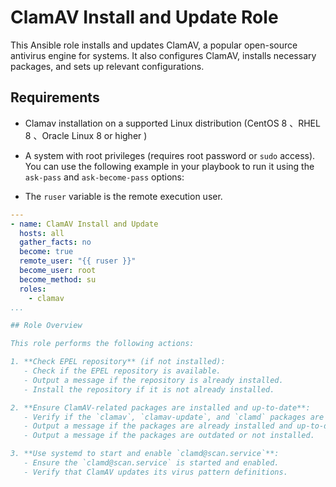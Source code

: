 # ClamAV Install and Update Role

This Ansible role installs and updates ClamAV, a popular open-source antivirus engine for  systems. It also configures ClamAV, installs necessary packages, and sets up relevant configurations.

## Requirements
- Clamav installation on a supported Linux distribution (CentOS 8 、RHEL 8 、Oracle Linux 8 or higher )

- A system with root privileges (requires root password or `sudo` access).
  You can use the following example in your playbook to run it using the `ask-pass` and `ask-become-pass` options:
  
- The `ruser` variable is the remote execution user.

```yaml
---
- name: ClamAV Install and Update
  hosts: all
  gather_facts: no
  become: true
  remote_user: "{{ ruser }}"
  become_user: root
  become_method: su
  roles:
    - clamav
...

## Role Overview

This role performs the following actions:

1. **Check EPEL repository** (if not installed):
   - Check if the EPEL repository is available.
   - Output a message if the repository is already installed.
   - Install the repository if it is not already installed.

2. **Ensure ClamAV-related packages are installed and up-to-date**:
   - Verify if the `clamav`, `clamav-update`, and `clamd` packages are installed using DNF.
   - Output a message if the packages are already installed and up-to-date.
   - Output a message if the packages are outdated or not installed.

3. **Use systemd to start and enable `clamd@scan.service`**:
   - Ensure the `clamd@scan.service` is started and enabled.
   - Verify that ClamAV updates its virus pattern definitions.
